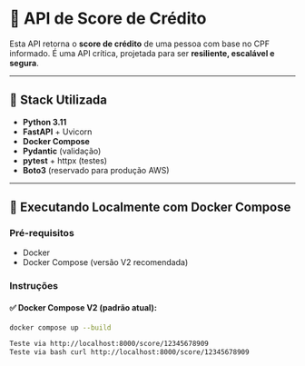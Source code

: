# 🧠 API de Score de Crédito

Esta API retorna o **score de crédito** de uma pessoa com base no CPF informado. É uma API crítica, projetada para ser **resiliente, escalável e segura**.

---

## 🚀 Stack Utilizada

- **Python 3.11**
- **FastAPI** + Uvicorn
- **Docker Compose**
- **Pydantic** (validação)
- **pytest** + httpx (testes)
- **Boto3** (reservado para produção AWS)

---

## 🔧 Executando Localmente com Docker Compose

### Pré-requisitos

- Docker
- Docker Compose (versão V2 recomendada)

### Instruções

#### ✅ Docker Compose V2 (padrão atual):

```bash
docker compose up --build

Teste via http://localhost:8000/score/12345678909
Teste via bash curl http://localhost:8000/score/12345678909